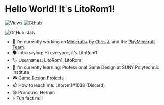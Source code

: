 # Hello World! It's LitoRom1!

![Views](https://komarev.com/ghpvc/?username=Litorom&theme=vue)
[![Github](https://img.shields.io/github/followers/Litorom?label=Follow&style=social&theme=vue)](https://github.com/Litorom)

![GitHub stats](https://github-readme-stats.vercel.app/api?username=Litorom&count_private=true&show_icons=true&theme=vue)

- 🔭 I’m currently working on [Minicraft+](https://github.com/MinicraftPlus/minicraft-plus-revived) by [Chris J.](https://github.com/chrisj42) and the [PlayMinicraft Team](https://github.com/MinicraftPlus).
- 🗣 Intro saying: Hi everyone, it's LitoRom1
- 🏷 Usernames: LitoRom1, LitoRom
- 🌱 I’m currently learning: Professional Game Design at SUNY Polytechnic Institute
- 🎮 [Game Design Projects](https://github.com/Litorom/Litorom/blob/main/Projects.md)
- 📫 How to reach me: Litorom1#1038 (Discord)
- 😄 Pronouns: He/him
- ⚡ Fun fact: null
